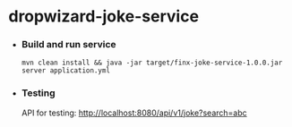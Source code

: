 # dropwizard-joke-service

* ### Build and run service

    `mvn clean install && java -jar target/finx-joke-service-1.0.0.jar server application.yml`

* ### Testing 
    API for testing: [http://localhost:8080/api/v1/joke?search=abc](http://localhost:8080/api/v1/joke?search=abc)

